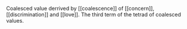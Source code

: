 Coalesced value derrived by [[coalescence]] of [[concern]], [[discrimination]] and [[love]]. The third term of the tetrad of coalesced values. 
